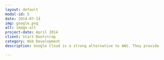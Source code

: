```yaml
---
layout: default
modal-id: 5
date: 2014-07-14
img: google.png
alt: image-alt
project-date: April 2014
client: Start Bootstrap
category: Web Development
description: Google Cloud is a strong alternative to AWS. They provide a nice machine learning package and server access directly through the browser. There aren’t as many free machine images available

---
```

